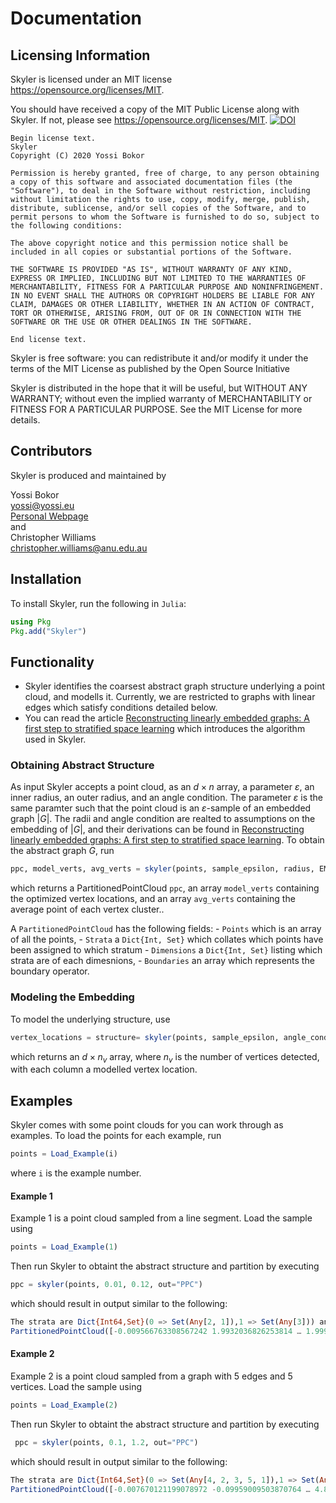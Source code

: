 # Documentation

## Licensing Information

Skyler is licensed under an MIT license <https://opensource.org/licenses/MIT>.

You should have received a copy of the MIT Public License along with Skyler.  If not, please see <https://opensource.org/licenses/MIT>.
[![DOI](https://zenodo.org/badge/252151758.svg)](https://zenodo.org/badge/latestdoi/252151758)


```
Begin license text.
Skyler
Copyright (C) 2020 Yossi Bokor

Permission is hereby granted, free of charge, to any person obtaining a copy of this software and associated documentation files (the "Software"), to deal in the Software without restriction, including without limitation the rights to use, copy, modify, merge, publish, distribute, sublicense, and/or sell copies of the Software, and to permit persons to whom the Software is furnished to do so, subject to the following conditions:

The above copyright notice and this permission notice shall be included in all copies or substantial portions of the Software.

THE SOFTWARE IS PROVIDED "AS IS", WITHOUT WARRANTY OF ANY KIND, EXPRESS OR IMPLIED, INCLUDING BUT NOT LIMITED TO THE WARRANTIES OF MERCHANTABILITY, FITNESS FOR A PARTICULAR PURPOSE AND NONINFRINGEMENT. IN NO EVENT SHALL THE AUTHORS OR COPYRIGHT HOLDERS BE LIABLE FOR ANY CLAIM, DAMAGES OR OTHER LIABILITY, WHETHER IN AN ACTION OF CONTRACT, TORT OR OTHERWISE, ARISING FROM, OUT OF OR IN CONNECTION WITH THE SOFTWARE OR THE USE OR OTHER DEALINGS IN THE SOFTWARE.

End license text.
```

Skyler is free software: you can redistribute it and/or modify
 it under the terms of the MIT License as published by
 the Open Source Initiative

 Skyler is distributed in the hope that it will be useful, but WITHOUT ANY WARRANTY; without even the implied warranty of MERCHANTABILITY or FITNESS FOR A PARTICULAR PURPOSE.  See the MIT License for more details.

## Contributors

Skyler is produced and maintained by

Yossi Bokor \
<yossi@yossi.eu> \
[Personal Webpage](http://yossi.eu) \
and \
Christopher Williams\
<christopher.williams@anu.edu.au>
## Installation
To install Skyler, run the following in `Julia`:
```julia
using Pkg
Pkg.add("Skyler")
```

## Functionality
- Skyler identifies the coarsest abstract graph structure underlying a point cloud, and modells it. Currently, we are restricted to graphs with linear edges which satisfy conditions detailed below. 
- You can read the article [Reconstructing linearly embedded graphs: A first step to stratified space learning](https://www.aimsciences.org/article/doi/10.3934/fods.2021026) which introduces the algorithm used in Skyler.
 </ul>


### Obtaining Abstract Structure

As input Skyler accepts a point cloud, as an $d \times n$ array, a parameter $\varepsilon$, an inner radius, an outer radius, and an angle condition. The parameter $\varepsilon$ is the same paramter such that the point cloud is an $\varepsilon$-sample of an embedded graph $|G|$. The radii and angle condition are realted to assumptions on the embedding of $|G|$, and their derivations can be found in [Reconstructing linearly embedded graphs: A first step to stratified space learning](https://www.aimsciences.org/article/doi/10.3934/fods.2021026). To obtain the abstract graph $G$, run 

```julia
ppc, model_verts, avg_verts = skyler(points, sample_epsilon, radius, EM_it=3, sigma=sample_epsilon/2)
```

which returns a PartitionedPointCloud  `ppc`, an array `model_verts` containing the optimized vertex locations, and an array `avg_verts` containing the average point of each vertex cluster..

A `PartitionedPointCloud` has the following fields:
	- `Points` which is an array of all the points,
	- `Strata` a `Dict{Int, Set}` which collates which points have been assigned to which stratum
	- `Dimensions` a `Dict{Int, Set}` listing which strata are of each dimesnions, 
	- `Boundaries` an array which represents the boundary operator.
	

### Modeling the Embedding

To model the underlying structure, use 

```julia
vertex_locations = structure= skyler(points, sample_epsilon, angle_condition, inner_radius, outer_radius, vertex_threshold, edge_threshold)
```

which returns an $d \times n_v$ array, where $n_v$ is the number of vertices detected, with each column a modelled vertex location.

## Examples

Skyler comes with some point clouds for you can work through as examples. To load the points for each example, run

```julia
points = Load_Example(i)
```
where `i` is the example number.

#### Example 1

Example 1 is a point cloud sampled from a line segment. Load the sample using 

```julia
points = Load_Example(1)
```

Then run Skyler to obtaint the abstract structure and partition by executing 

```julia
ppc = skyler(points, 0.01, 0.12, out="PPC")
```
which should result in output similar to the following:

```julia
The strata are Dict{Int64,Set}(0 => Set(Any[2, 1]),1 => Set(Any[3])) and the boundary matrix is  [0.0 0.0 1.0; 0.0 0.0 1.0; 0.0 0.0 0.0].
PartitionedPointCloud([-0.009566763308567242 1.9932036826253814 … 1.999301914407944 2.003116429018376; -0.0028076084902411745 0.9975271026710401 … 0.9951311441125332 0.99744890927049], Dict{Int64,Set}(2 => Set(Any[2, 441, 442, 432, 447, 428, 430, 437, 435, 431  …  434, 429, 444, 436, 446, 439, 440, 450, 438, 449]),3 => Set(Any[288, 306, 29, 300, 289, 74, 176, 57, 285, 318  …  341, 186, 321, 420, 423, 271, 23, 315, 322, 218]),1 => Set(Any[12, 4, 18, 3, 16, 11, 5, 21, 20, 7, 9, 13, 10, 14, 19, 17, 8, 15, 6, 1])), Dict{Int64,Set}(0 => Set(Any[2, 1]),1 => Set(Any[3])), [0.0 0.0 1.0; 0.0 0.0 1.0; 0.0 0.0 0.0])
```


#### Example 2 

Example 2 is a point cloud sampled from a graph with 5 edges and 5 vertices. Load the sample using 

```julia
points = Load_Example(2)
```

Then run Skyler to obtaint the abstract structure and partition by executing 

```julia
 ppc = skyler(points, 0.1, 1.2, out="PPC")
```
which should result in output similar to the following:

```julia
The strata are Dict{Int64,Set}(0 => Set(Any[4, 2, 3, 5, 1]),1 => Set(Any[7, 9, 10, 8, 6])) and the boundary matrix is  [0.0 0.0 0.0 0.0 0.0 1.0 1.0 0.0 0.0 1.0; 0.0 0.0 0.0 0.0 0.0 0.0 0.0 1.0 1.0 0.0; 0.0 0.0 0.0 0.0 0.0 0.0 0.0 0.0 1.0 1.0; 0.0 0.0 0.0 0.0 0.0 0.0 1.0 1.0 0.0 0.0; 0.0 0.0 0.0 0.0 0.0 1.0 0.0 0.0 0.0 0.0; 0.0 0.0 0.0 0.0 0.0 0.0 0.0 0.0 0.0 0.0; 0.0 0.0 0.0 0.0 0.0 0.0 0.0 0.0 0.0 0.0; 0.0 0.0 0.0 0.0 0.0 0.0 0.0 0.0 0.0 0.0; 0.0 0.0 0.0 0.0 0.0 0.0 0.0 0.0 0.0 0.0; 0.0 0.0 0.0 0.0 0.0 0.0 0.0 0.0 0.0 0.0].
PartitionedPointCloud([-0.007670121199078972 -0.09959009503870764 … 4.8232765059435225 4.923038846261083; -0.007670121199078972 -0.09959009503870764 … 0.5335914379931135 0.5214683517413553; -0.007670121199078972 -0.09959009503870764 … 3.4192839435193365 3.4814584770681027], Dict{Int64,Set}(7 => Set(Any[241, 197, 215, 249, 207, 201, 283, 252, 182, 279  …  268, 281, 243, 191, 222, 277, 271, 255, 218, 276]),4 => Set(Any[288, 306, 300, 296, 428, 289, 435, 20, 285, 448  …  24, 429, 427, 446, 439, 23, 305, 438, 449, 301]),9 => Set(Any[532, 520, 491, 478, 542, 499, 477, 509, 494, 521  …  519, 560, 540, 535, 562, 485, 502, 498, 496, 508]),10 => Set(Any[633, 658, 654, 624, 611, 614, 625, 612, 616, 664  …  629, 666, 667, 646, 663, 657, 640, 676, 661, 659]),2 => Set(Any[461, 11, 464, 462, 8, 323, 458, 318, 459, 308  …  319, 456, 321, 454, 312, 317, 463, 472, 315, 322]),3 => Set(Any[584, 574, 698, 699, 566, 582, 573, 569, 694, 14  …  576, 688, 695, 578, 689, 580, 687, 686, 15, 581]),5 => Set(Any[148, 136, 25, 147, 29, 151, 144, 155, 142, 150  …  26, 146, 138, 145, 28, 149, 27, 137, 141, 30]),8 => Set(Any[329, 370, 365, 391, 400, 342, 384, 375, 372, 407  …  415, 341, 378, 389, 420, 423, 424, 358, 349, 405]),6 => Set(Any[89, 134, 131, 74, 57, 78, 112, 70, 106, 121  …  81, 98, 51, 73, 119, 53, 116, 123, 56, 108]),1 => Set(Any[47, 32, 2, 40, 587, 171, 39, 46, 158, 43  …  5, 45, 163, 168, 588, 603, 164, 602, 41, 1])…), Dict{Int64,Set}(0 => Set(Any[4, 2, 3, 5, 1]),1 => Set(Any[7, 9, 10, 8, 6])), [0.0 0.0 … 0.0 1.0; 0.0 0.0 … 1.0 0.0; … ; 0.0 0.0 … 0.0 0.0; 0.0 0.0 … 0.0 0.0])
```
